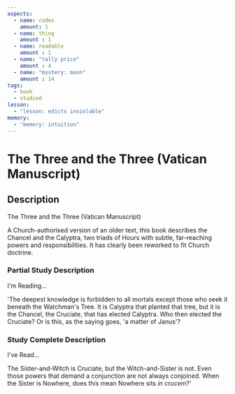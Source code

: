 ```yaml
---
aspects: 
  - name: codex
    amount: 1
  - name: thing
    amount : 1
  - name: readable
    amount : 1
  - name: "tally price"
    amount : 4
  - name: "mystery: moon"
    amount : 14
tags:
  - book
  - studied
lesson:
  - "lesson: edicts inviolable"
memory:
  - "memory: intuition"
---
```


# The Three and the Three (Vatican Manuscript)

## Description
The Three and the Three (Vatican Manuscript)

A Church-authorised version of an older text, this book describes the Chancel and the Calyptra, two triads of Hours with subtle, far-reaching powers and responsibilities. It has clearly been reworked to fit Church doctrine.
### Partial Study Description
I'm Reading...

'The deepest knowledge is forbidden to all mortals except those who seek it beneath the Watchman's Tree. It is Calyptra that planted that tree, but it is the Chancel, the Cruciate, that has elected Calyptra. Who then elected the Cruciate? Or is this, as the saying goes, 'a matter of Janus'?
### Study Complete Description
I've Read...

The Sister-and-Witch is Cruciate, but the Witch-and-Sister is not. Even those powers that demand a conjunction are not always conjoined. When the Sister is Nowhere, does this mean Nowhere sits <i>in crucem</i>?'